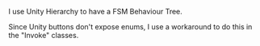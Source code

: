 I use Unity Hierarchy to have a FSM Behaviour Tree.

Since Unity buttons don't expose enums, I use a workaround to do this in the "Invoke" classes.